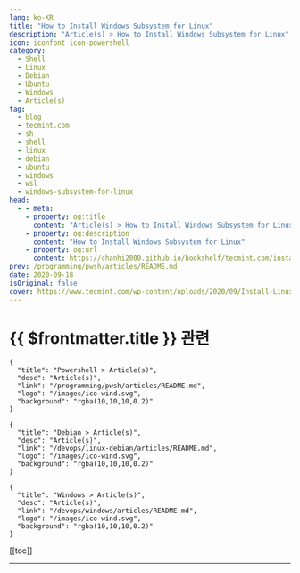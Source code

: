 ```yaml
---
lang: ko-KR
title: "How to Install Windows Subsystem for Linux"
description: "Article(s) > How to Install Windows Subsystem for Linux"
icon: iconfont icon-powershell
category: 
  - Shell
  - Linux
  - Debian
  - Ubuntu
  - Windows
  - Article(s)
tag: 
  - blog
  - tecmint.com
  - sh
  - shell
  - linux
  - debian
  - ubuntu
  - windows
  - wsl
  - windows-subsystem-for-linux
head:
  - - meta:
    - property: og:title
      content: "Article(s) > How to Install Windows Subsystem for Linux"
    - property: og:description
      content: "How to Install Windows Subsystem for Linux"
    - property: og:url
      content: https://chanhi2000.github.io/bookshelf/tecmint.com/install-windows-subsystem-for-linux.html
prev: /programming/pwsh/articles/README.md
date: 2020-09-18
isOriginal: false
cover: https://www.tecmint.com/wp-content/uploads/2020/09/Install-Linux-on-Windows-Using-WSL.png
---
```


# {{ $frontmatter.title }} 관련

```component VPCard
{
  "title": "Powershell > Article(s)",
  "desc": "Article(s)",
  "link": "/programming/pwsh/articles/README.md",
  "logo": "/images/ico-wind.svg",
  "background": "rgba(10,10,10,0.2)"
}
```

```component VPCard
{
  "title": "Debian > Article(s)",
  "desc": "Article(s)",
  "link": "/devops/linux-debian/articles/README.md",
  "logo": "/images/ico-wind.svg",
  "background": "rgba(10,10,10,0.2)"
}
```

```component VPCard
{
  "title": "Windows > Article(s)",
  "desc": "Article(s)",
  "link": "/devops/windows/articles/README.md",
  "logo": "/images/ico-wind.svg",
  "background": "rgba(10,10,10,0.2)"
}
```

[[toc]]

---

<SiteInfo
  name="How to Install Windows Subsystem for Linux"
  desc="The Windows Subsystem for Linux (WSL) runs a GNU/Linux Environment which includes most of the command-line utilities and applications on top of Windows OS."
  url="https://tecmint.com/install-windows-subsystem-for-linux"
  logo="https://tecmint.com/wp-content/uploads/2020/07/favicon.ico"
  preview="https://tecmint.com/wp-content/uploads/2020/09/Install-Linux-on-Windows-Using-WSL.png"/>

<!-- TODO: 작성 -->
